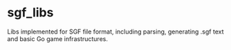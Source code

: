 sgf_libs
========

Libs implemented for SGF file format, including parsing, generating .sgf text and basic Go game infrastructures.
